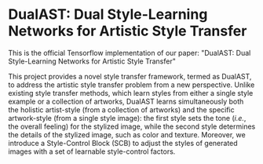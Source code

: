 # DualAST: Dual Style-Learning Networks for Artistic Style Transfer
This is the official Tensorflow implementation of our paper: "DualAST: Dual Style-Learning Networks for Artistic Style Transfer"  
  
This project provides a novel style transfer framework, termed as DualAST, to address the artistic style transfer problem from a new perspective. Unlike existing style transfer methods, which learn styles from either a single style example or a collection of artworks, DualAST learns simultaneously both the holistic artist-style (from a collection of artworks) and the specific artwork-style (from a single style image): the first style sets the tone (*i.e.*, the overall feeling) for the stylized image, while the second style determines the details of the stylized image, such as color and texture. Moreover, we introduce a Style-Control Block (SCB) to adjust the styles of generated images with a set of learnable style-control factors.
